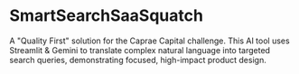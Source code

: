 # SmartSearchSaaSquatch
A "Quality First" solution for the Caprae Capital challenge. This AI tool uses Streamlit &amp; Gemini to translate complex natural language into targeted search queries, demonstrating focused, high-impact product design.
